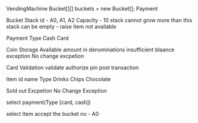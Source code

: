 VendingMachine
Bucket[][] buckets = new Bucket<Stack>[][]();
Payment

Bucket
	Stack<Item>
	id - A0, A1, A2
	Capacity - 10
		stack cannot grow more than this
		stack can be empty - raise item not available

Payment
	Type
		Cash
		Card

Coin Storage
	Available amount in denominations
	insufficient blaance exception
	No change excpetion

Card Validation
	validate
	authorize pin
	post transaction

Item
	id
	name
	Type
		Drinks
		Chips
		Chocolate

Sold out Excpetion
No Change Exception

select payment(Type [card, cash])

select Item
	accept the bucket no - A0
	
